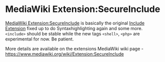 # MediaWiki Extension:SecureInclude

[MediaWiki Extension:SecureInclude](https://www.mediawiki.org/wiki/Extension:SecureInclude) is basically the original [Include Extension](https://www.mediawiki.org/wiki/Special:PermanentLink/2433670) fixed up to do Syntaxhighlighting again and some more. `<include>` should be stable while the new tags `<shell>`, `<php>` are experimental for now. Be patient.

More details are available on the extensions MediaWiki wiki page - https://www.mediawiki.org/wiki/Extension:SecureInclude
